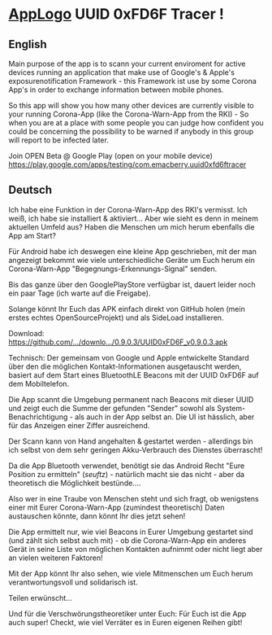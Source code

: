 # [AppLogo](/app/src/main/res/mipmap-hdpi/ic_launcher_round.png) UUID 0xFD6F Tracer !
## English
Main purpose of the app is to scann your current enviroment for active devices running an application that make use of Google's & Apple's exposurenotification Framework - this Framework ist use by some Corona App's in order to exchange information between mobile phones.

So this app will show you how many other devices are currently visible to your running Corona-App (like the Corona-Warn-App from the RKI) - So when you are at a place with some people you can judge how confident you could be concerning the possibility to be warned if anybody in this group will report to be infected later.

Join OPEN Beta @ Google Play (open on your mobile device)
https://play.google.com/apps/testing/com.emacberry.uuid0xfd6ftracer

## Deutsch
Ich habe eine Funktion in der Corona-Warn-App des RKI's vermisst. Ich weiß, ich habe sie installiert & aktiviert...
Aber wie sieht es denn in meinem aktuellen Umfeld aus? Haben die Menschen um mich herum ebenfalls die App am Start?

Für Android habe ich deswegen eine kleine App geschrieben, mit der man angezeigt bekommt wie viele unterschiedliche Geräte um Euch herum ein Corona-Warn-App "Begegnungs-Erkennungs-Signal" senden.

Bis das ganze über den GooglePlayStore verfügbar ist, dauert leider noch ein paar Tage (ich warte auf die Freigabe).

Solange könnt Ihr Euch das APK einfach direkt von GitHub holen (mein erstes echtes OpenSourceProjekt) und als SideLoad installieren.

Download: https://github.com/…/downlo…/0.9.0.3/UUID0xFD6F_v0.9.0.3.apk

Technisch: Der gemeinsam von Google und Apple entwickelte Standard über den die möglichen Kontakt-Informationen ausgetauscht werden, basiert auf dem Start eines BluetoothLE Beacons mit der UUID 0xFD6F auf dem Mobiltelefon.

Die App scannt die Umgebung permanent nach Beacons mit dieser UUID und zeigt euch die Summe der gefunden "Sender" sowohl als System-Benachrichtigung - als auch in der App selbst an. Die UI ist hässlich, aber für das Anzeigen einer Ziffer ausreichend.

Der Scann kann von Hand angehalten & gestartet werden - allerdings bin ich selbst von dem sehr geringen Akku-Verbrauch des Dienstes überrascht!

Da die App Bluetooth verwendet, benötigt sie das Android Recht "Eure Position zu ermitteln" (*seuftz*) - natürlich macht sie das nicht - aber da theoretisch die Möglichkeit bestünde....

Also wer in eine Traube von Menschen steht und sich fragt, ob wenigstens einer mit Eurer Corona-Warn-App (zumindest theoretisch) Daten austauschen könnte, dann könnt Ihr dies jetzt sehen!

Die App ermittelt nur, wie viel Beacons in Eurer Umgebung gestartet sind (und zählt sich selbst auch mit) - ob die Corona-Warn-App ein anderes Gerät in seine Liste von möglichen Kontakten aufnimmt oder nicht liegt aber an vielen weiteren Faktoren!

Mit der App könnt Ihr also sehen, wie viele Mitmenschen um Euch herum verantwortungsvoll und solidarisch ist.

Teilen erwünscht...

Und für die Verschwörungstheoretiker unter Euch: Für Euch ist die App auch super! Checkt, wie viel Verräter es in Euren eigenen Reihen gibt!
